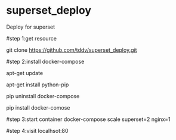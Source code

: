 # superset_deploy
Deploy for superset

#step 1:get resource

git clone https://github.com/tddv/superset_deploy.git

#step 2:install docker-compose
 
apt-get update 

apt-get install python-pip

pip uninstall docker-compose

pip install docker-comose

#step 3:start container
docker-compose scale superset=2 nginx=1

#step 4:visit
localhsot:80

